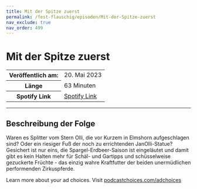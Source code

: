 ```yaml
---
title: Mit der Spitze zuerst
permalink: /fest-flauschig/episoden/Mit-der-Spitze-zuerst
nav_exclude: true
nav_order: 499
---
```


# Mit der Spitze zuerst
<table class="resp-table dcf-table dcf-table-responsive dcf-table-bordered dcf-table-striped dcf-w-100%">
                    <tbody>
                        <tr>
                            <th scope="row">Veröffentlich am:</th>
                            <td data-label="Veröffentlich am:">20. Mai 2023</td>
                        </tr>
                        <tr>
                            <th scope="row">Länge </th>
                            <td data-label="Länge ">63 Minuten</td>
                        </tr><tr>
                                <th scope="row">Spotify Link</th>
                                <td data-label="Spotify Link"><a href="https://open.spotify.com/episode/6VFJqT8dXnGyYCsdNhdDsN">Spotify Link</a></td>
                            </tr></tbody>
                </table>

***

## Beschreibung der Folge

<div>
<p>Waren es Splitter vom Stern Olli, die vor Kurzem in Elmshorn aufgeschlagen sind? Oder ein riesiger Fuß der noch zu errichtenden JanOlli-Statue? Gesichert ist nur eins, die Spargel-Erdbeer-Saison ist eingeläutet und damit gibt es kein Halten mehr für Schäl- und Gartipps und schüsselweise gezuckerte Früchte - das einzig wahre Kraftfutter der beiden unermüdlichen performenden Zirkuspferde.</p><p> </p><p>Learn more about your ad choices. Visit <a href="https://podcastchoices.com/adchoices" rel="nofollow">podcastchoices.com/adchoices</a></p>  
</div>


